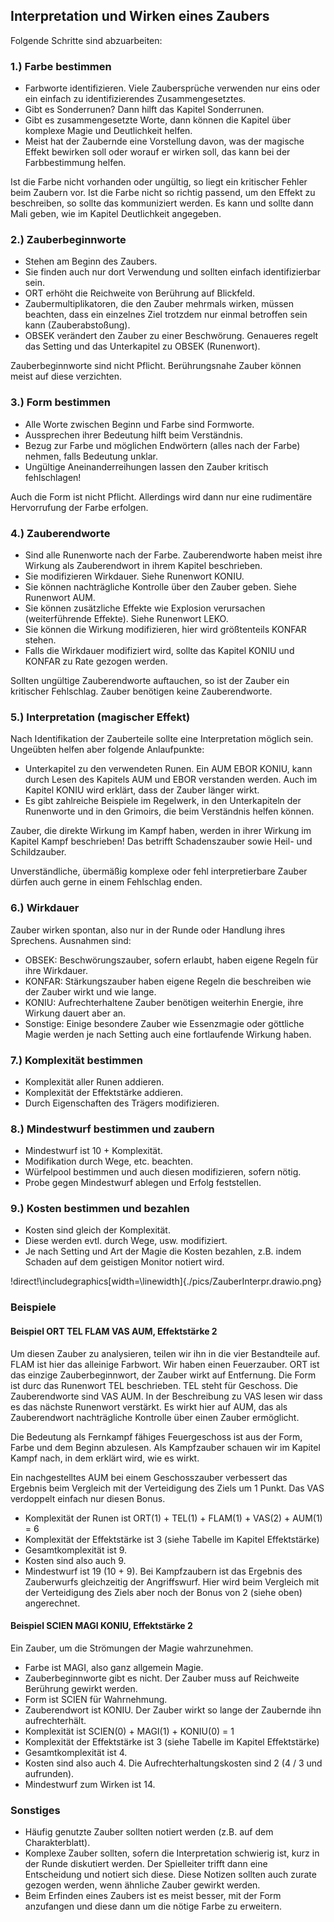 ## Interpretation und Wirken eines Zaubers

Folgende Schritte sind abzuarbeiten:

### 1.) Farbe bestimmen

* Farbworte identifizieren. Viele Zaubersprüche verwenden nur eins oder ein einfach zu identifizierendes
Zusammengesetztes.
* Gibt es Sonderrunen? Dann hilft das Kapitel Sonderrunen.
* Gibt es zusammengesetzte Worte, dann können die Kapitel über komplexe Magie und Deutlichkeit helfen.
* Meist hat der Zaubernde eine Vorstellung davon, was der magische Effekt bewirken soll oder worauf er wirken soll,
das kann bei der Farbbestimmung helfen.

Ist die Farbe nicht vorhanden oder ungültig, so liegt ein kritischer Fehler beim Zaubern vor. Ist die Farbe nicht so
richtig passend, um den Effekt zu beschreiben, so sollte das kommuniziert werden. Es kann und sollte dann Mali geben,
wie im Kapitel Deutlichkeit angegeben.

### 2.) Zauberbeginnworte

* Stehen am Beginn des Zaubers.
* Sie finden auch nur dort Verwendung und sollten einfach identifizierbar sein.
* ORT erhöht die Reichweite von Berührung auf Blickfeld.
* Zaubermultiplikatoren, die den Zauber mehrmals wirken, müssen beachten, dass ein einzelnes Ziel trotzdem nur einmal
betroffen sein kann (Zauberabstoßung).
* OBSEK verändert den Zauber zu einer Beschwörung. Genaueres regelt das Setting und das Unterkapitel zu OBSEK (Runenwort).

Zauberbeginnworte sind nicht Pflicht. Berührungsnahe Zauber können meist auf diese verzichten.

### 3.) Form bestimmen

* Alle Worte zwischen Beginn und Farbe sind Formworte.
* Aussprechen ihrer Bedeutung hilft beim Verständnis.
* Bezug zur Farbe und möglichen Endwörtern (alles nach der Farbe) nehmen, falls Bedeutung unklar.
* Ungültige Aneinanderreihungen lassen den Zauber kritisch fehlschlagen!

Auch die Form ist nicht Pflicht. Allerdings wird dann nur eine rudimentäre Hervorrufung der Farbe erfolgen.

### 4.) Zauberendworte

* Sind alle Runenworte nach der Farbe. Zauberendworte haben meist ihre Wirkung als Zauberendwort in ihrem Kapitel
beschrieben.
* Sie modifizieren Wirkdauer. Siehe Runenwort KONIU.
* Sie können nachträgliche Kontrolle über den Zauber geben. Siehe Runenwort AUM.
* Sie können zusätzliche Effekte wie Explosion verursachen (weiterführende Effekte). Siehe Runenwort LEKO.
* Sie können die Wirkung modifizieren, hier wird größtenteils KONFAR stehen.
* Falls die Wirkdauer modifiziert wird, sollte das Kapitel KONIU und KONFAR zu Rate gezogen werden.

Sollten ungültige Zauberendworte auftauchen, so ist der Zauber ein kritischer Fehlschlag. Zauber benötigen keine
Zauberendworte.

### 5.) Interpretation (magischer Effekt)

Nach Identifikation der Zauberteile sollte eine Interpretation möglich sein. Ungeübten helfen aber folgende
Anlaufpunkte:

* Unterkapitel zu den verwendeten Runen. Ein AUM EBOR KONIU, kann durch Lesen des Kapitels AUM und EBOR verstanden
werden. Auch im Kapitel KONIU wird erklärt, dass der Zauber länger wirkt.
* Es gibt zahlreiche Beispiele im Regelwerk, in den Unterkapiteln der Runenworte und in den Grimoirs, die beim
Verständnis helfen können.

Zauber, die direkte Wirkung im Kampf haben, werden in ihrer Wirkung im Kapitel Kampf beschrieben! Das betrifft
Schadenszauber sowie Heil- und Schildzauber.

Unverständliche, übermäßig komplexe oder fehl interpretierbare Zauber dürfen auch gerne in einem Fehlschlag enden.

### 6.) Wirkdauer

Zauber wirken spontan, also nur in der Runde oder Handlung ihres Sprechens. Ausnahmen sind:

* OBSEK: Beschwörungszauber, sofern erlaubt, haben eigene Regeln für ihre Wirkdauer.
* KONFAR: Stärkungszauber haben eigene Regeln die beschreiben wie der Zauber wirkt und wie lange.
* KONIU: Aufrechterhaltene Zauber benötigen weiterhin Energie, ihre Wirkung dauert aber an.
* Sonstige: Einige besondere Zauber wie Essenzmagie oder göttliche Magie werden je nach Setting auch eine
fortlaufende Wirkung haben.

### 7.) Komplexität bestimmen

* Komplexität aller Runen addieren.
* Komplexität der Effektstärke addieren.
* Durch Eigenschaften des Trägers modifizieren.

### 8.) Mindestwurf bestimmen und zaubern

* Mindestwurf ist 10 + Komplexität.
* Modifikation durch Wege, etc. beachten.
* Würfelpool bestimmen und auch diesen modifizieren, sofern nötig.
* Probe gegen Mindestwurf ablegen und Erfolg feststellen.

### 9.) Kosten bestimmen und bezahlen

* Kosten sind gleich der Komplexität.
* Diese werden evtl. durch Wege, usw. modifiziert.
* Je nach Setting und Art der Magie die Kosten bezahlen, z.B. indem Schaden auf dem geistigen Monitor notiert wird.

!direct!\includegraphics[width=\linewidth]{./pics/ZauberInterpr.drawio.png}

### Beispiele

#### Beispiel ORT TEL FLAM VAS AUM, Effektstärke 2

Um diesen Zauber zu analysieren, teilen wir ihn in die vier Bestandteile auf. FLAM ist hier das alleinige Farbwort.
Wir haben einen Feuerzauber. ORT ist das einzige Zauberbeginnwort, der Zauber wirkt auf Entfernung. Die Form ist durc
das Runenwort TEL beschrieben. TEL steht für Geschoss. Die Zauberendworte sind VAS AUM. In der Beschreibung zu VAS
lesen wir dass es das nächste Runenwort verstärkt. Es wirkt hier auf AUM, das als Zauberendwort nachträgliche
Kontrolle über einen Zauber ermöglicht.

Die Bedeutung als Fernkampf fähiges Feuergeschoss ist aus der Form, Farbe und dem Beginn abzulesen. Als Kampfzauber
schauen wir im Kapitel Kampf nach, in dem erklärt wird, wie es wirkt.

Ein nachgestelltes AUM bei einem Geschosszauber verbessert das Ergebnis beim Vergleich mit der Verteidigung des Ziels
um 1 Punkt. Das VAS verdoppelt einfach nur diesen Bonus.

* Komplexität der Runen ist ORT(1) + TEL(1) + FLAM(1) + VAS(2) + AUM(1) = 6
* Komplexität der Effektstärke ist 3 (siehe Tabelle im Kapitel Effektstärke)
* Gesamtkomplexität ist 9.
* Kosten sind also auch 9.
* Mindestwurf ist 19 (10 + 9). Bei Kampfzaubern ist das Ergebnis des Zauberwurfs gleichzeitig der Angriffswurf. Hier
wird beim Vergleich mit der Verteidigung des Ziels aber noch der Bonus von 2 (siehe oben) angerechnet.

#### Beispiel SCIEN MAGI KONIU, Effektstärke 2

Ein Zauber, um die Strömungen der Magie wahrzunehmen.

* Farbe ist MAGI, also ganz allgemein Magie.
* Zauberbeginnworte gibt es nicht. Der Zauber muss auf Reichweite Berührung gewirkt werden.
* Form ist SCIEN für Wahrnehmung.
* Zauberendwort ist KONIU. Der Zauber wirkt so lange der Zaubernde ihn aufrechterhält.
* Komplexität ist SCIEN(0) + MAGI(1) + KONIU(0) = 1
* Komplexität der Effektstärke ist 3 (siehe Tabelle im Kapitel Effektstärke)
* Gesamtkomplexität ist 4.
* Kosten sind also auch 4. Die Aufrechterhaltungskosten sind 2 (4 / 3 und aufrunden).
* Mindestwurf zum Wirken ist 14.

### Sonstiges

* Häufig genutzte Zauber sollten notiert werden (z.B. auf dem Charakterblatt).
* Komplexe Zauber sollten, sofern die Interpretation schwierig ist, kurz in der Runde diskutiert werden. Der Spielleiter
trifft dann eine Entscheidung und notiert sich diese. Diese Notizen sollten auch zurate gezogen werden, wenn ähnliche
Zauber gewirkt werden.
* Beim Erfinden eines Zaubers ist es meist besser, mit der Form anzufangen und diese dann um die nötige Farbe zu erweitern.
